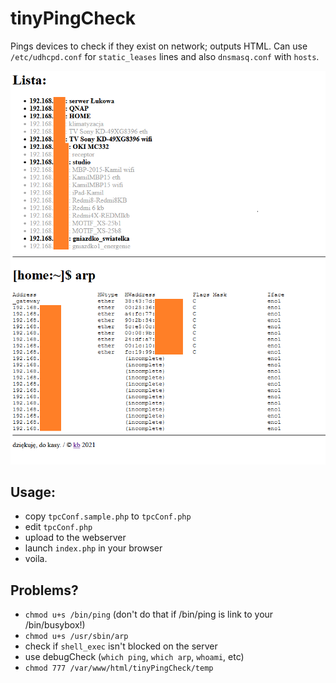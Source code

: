 # tinyPingCheck
Pings devices to check if they exist on network; outputs HTML. Can use `/etc/udhcpd.conf` for `static_leases` lines and also `dnsmasq.conf` with `hosts`.

<img src="screenshot.png">

## Usage:
* copy `tpcConf.sample.php` to `tpcConf.php`
* edit `tpcConf.php`
* upload to the webserver
* launch `index.php` in your browser
* voila.

## Problems?
* `chmod u+s /bin/ping` (don't do that if /bin/ping is link to your /bin/busybox!)
* `chmod u+s /usr/sbin/arp`
* check if `shell_exec` isn't blocked on the server
* use debugCheck (`which ping`, `which arp`, `whoami`, etc)
* `chmod 777 /var/www/html/tinyPingCheck/temp`
